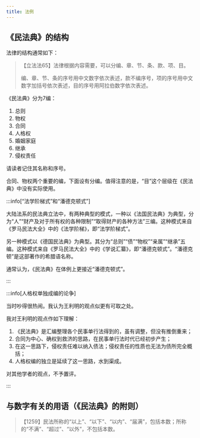 ```yaml
---
title: 法例
---
```


## 《民法典》的结构

法律的结构通常如下：

> 【立法法65】法律根据内容需要，可以分编、章、节、条、款、项、目。
> 
> 编、章、节、条的序号用中文数字依次表述，款不编序号，项的序号用中文数字加括号依次表述，目的序号用阿拉伯数字依次表述。

《民法典》分为7编：

1. 总则
2. 物权
3. 合同
4. 人格权
5. 婚姻家庭
6. 继承
7. 侵权责任

请读者记住其名称和序号。

合同、物权两个重要的编，下面设有分编。值得注意的是，“目”这个层级在《民法典》中没有实际使用。

:::info[“法学阶梯式”和“潘德克顿式”]

大陆法系的民法典立法中，有两种典型的模式，一种以《法国民法典》为典型，分为“人”“财产及对于所有权的各种限制”“取得财产的各种方法”三编。这种模式来自《罗马民法大全》中的《法学阶梯》，即“法学阶梯式”。

另一种模式以《德国民法典》为典型。其分为“总则”“债”“物权”“亲属”“继承”五编。这种模式来自《罗马民法大全》中的《学说汇纂》，即“潘德克顿式”。“潘德克顿”是这部著作的希腊语名称。

通常认为，《民法典》在体例上更接近“潘德克顿式”。

:::

:::info[人格权单独成编的论争]

当时吵得很热闹。我认为王利明的观点似更有可取之处。

我对王利明的观点作如下理解：

1. 《民法典》是汇编整理各个民事单行法得到的，虽有调整，但没有推倒重来；
2. 合同为中心、确权到救济的思路，在民事单行法时代已经初步产生；
3. 在这一思路下，侵权责任难以纳入债法；侵权责任的性质也无法为债所完全概括；
4. 人格权编的独立是延续了这一思路，水到渠成。

对其他学者的观点，不予置评。

:::

## 与数字有关的用语（《民法典》的附则）

> 【1259】民法所称的“以上”、“以下”、“以内”、“届满”，包括本数；所称的“不满”、“超过”、“以外”，不包括本数。
